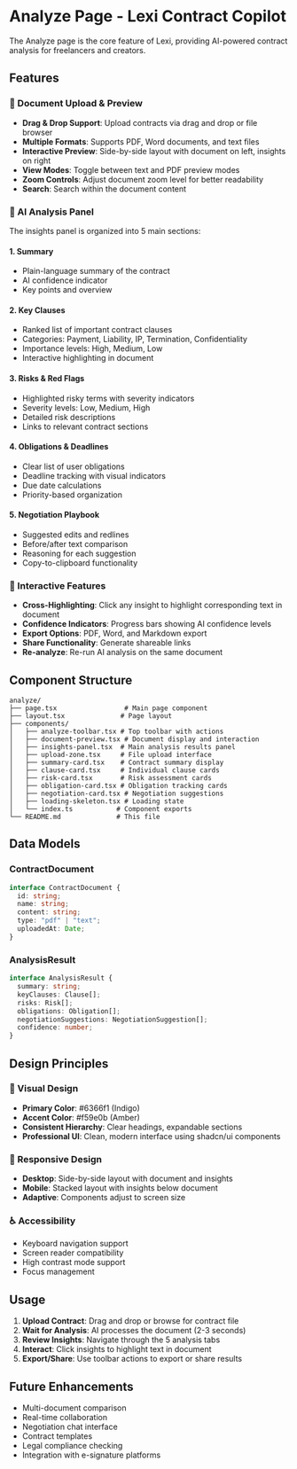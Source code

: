# Analyze Page - Lexi Contract Copilot

The Analyze page is the core feature of Lexi, providing AI-powered contract analysis for freelancers and creators.

## Features

### 📄 Document Upload & Preview
- **Drag & Drop Support**: Upload contracts via drag and drop or file browser
- **Multiple Formats**: Supports PDF, Word documents, and text files
- **Interactive Preview**: Side-by-side layout with document on left, insights on right
- **View Modes**: Toggle between text and PDF preview modes
- **Zoom Controls**: Adjust document zoom level for better readability
- **Search**: Search within the document content

### 🤖 AI Analysis Panel
The insights panel is organized into 5 main sections:

#### 1. Summary
- Plain-language summary of the contract
- AI confidence indicator
- Key points and overview

#### 2. Key Clauses
- Ranked list of important contract clauses
- Categories: Payment, Liability, IP, Termination, Confidentiality
- Importance levels: High, Medium, Low
- Interactive highlighting in document

#### 3. Risks & Red Flags
- Highlighted risky terms with severity indicators
- Severity levels: Low, Medium, High
- Detailed risk descriptions
- Links to relevant contract sections

#### 4. Obligations & Deadlines
- Clear list of user obligations
- Deadline tracking with visual indicators
- Due date calculations
- Priority-based organization

#### 5. Negotiation Playbook
- Suggested edits and redlines
- Before/after text comparison
- Reasoning for each suggestion
- Copy-to-clipboard functionality

### 🎯 Interactive Features
- **Cross-Highlighting**: Click any insight to highlight corresponding text in document
- **Confidence Indicators**: Progress bars showing AI confidence levels
- **Export Options**: PDF, Word, and Markdown export
- **Share Functionality**: Generate shareable links
- **Re-analyze**: Re-run AI analysis on the same document

## Component Structure

```
analyze/
├── page.tsx                 # Main page component
├── layout.tsx              # Page layout
├── components/
│   ├── analyze-toolbar.tsx # Top toolbar with actions
│   ├── document-preview.tsx # Document display and interaction
│   ├── insights-panel.tsx  # Main analysis results panel
│   ├── upload-zone.tsx     # File upload interface
│   ├── summary-card.tsx    # Contract summary display
│   ├── clause-card.tsx     # Individual clause cards
│   ├── risk-card.tsx       # Risk assessment cards
│   ├── obligation-card.tsx # Obligation tracking cards
│   ├── negotiation-card.tsx # Negotiation suggestions
│   ├── loading-skeleton.tsx # Loading state
│   └── index.ts           # Component exports
└── README.md              # This file
```

## Data Models

### ContractDocument
```typescript
interface ContractDocument {
  id: string;
  name: string;
  content: string;
  type: "pdf" | "text";
  uploadedAt: Date;
}
```

### AnalysisResult
```typescript
interface AnalysisResult {
  summary: string;
  keyClauses: Clause[];
  risks: Risk[];
  obligations: Obligation[];
  negotiationSuggestions: NegotiationSuggestion[];
  confidence: number;
}
```

## Design Principles

### 🎨 Visual Design
- **Primary Color**: #6366f1 (Indigo)
- **Accent Color**: #f59e0b (Amber)
- **Consistent Hierarchy**: Clear headings, expandable sections
- **Professional UI**: Clean, modern interface using shadcn/ui components

### 📱 Responsive Design
- **Desktop**: Side-by-side layout with document and insights
- **Mobile**: Stacked layout with insights below document
- **Adaptive**: Components adjust to screen size

### ♿ Accessibility
- Keyboard navigation support
- Screen reader compatibility
- High contrast mode support
- Focus management

## Usage

1. **Upload Contract**: Drag and drop or browse for contract file
2. **Wait for Analysis**: AI processes the document (2-3 seconds)
3. **Review Insights**: Navigate through the 5 analysis tabs
4. **Interact**: Click insights to highlight text in document
5. **Export/Share**: Use toolbar actions to export or share results

## Future Enhancements

- Multi-document comparison
- Real-time collaboration
- Negotiation chat interface
- Contract templates
- Legal compliance checking
- Integration with e-signature platforms
